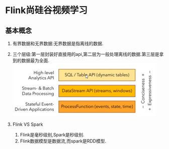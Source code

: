 # Flink尚硅谷视频学习

## 基本概念

1. 有界数据和无界数据:无界数据是指离线的数据.
2. 三个层级:第一层封装好直接用的api,第二层为一般处理离线的数据.第三层是拿到的数据最为全面.![](.\picture\flink\flink分层.png)

3. Flink VS Spark
   1. Flink是毫秒级别,Spark是秒级别.
   2. Flink数据模型是数据流,而spark是RDD模型.